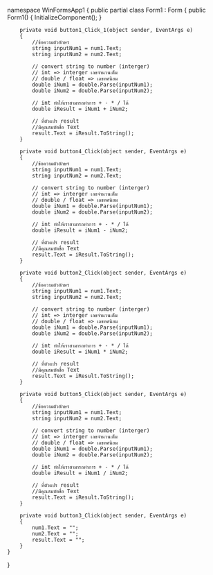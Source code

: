 ﻿namespace WinFormsApp1
{
    public partial class Form1 : Form
    {
        public Form1()
        {
            InitializeComponent();
        }

        private void button1_Click_1(object sender, EventArgs e)
        {
            //ข้อความตัวอักษร
            string inputNum1 = num1.Text;
            string inputNum2 = num2.Text;

            // convert string to number (interger)
            // int => interger เลขจำนวนเต็ม
            // double / float => เลขทศนิยม
            double iNum1 = double.Parse(inputNum1);
            double iNum2 = double.Parse(inputNum2);

            // int ทำให้เราสามารถทำการ + - * / ได้
            double iResult = iNum1 + iNum2;

            // ที่ตัวแปร result
            //มีคุณสมบัตชื่อ Text
            result.Text = iResult.ToString();
        }

        private void button4_Click(object sender, EventArgs e)
        {
            //ข้อความตัวอักษร
            string inputNum1 = num1.Text;
            string inputNum2 = num2.Text;

            // convert string to number (interger)
            // int => interger เลขจำนวนเต็ม
            // double / float => เลขทศนิยม
            double iNum1 = double.Parse(inputNum1);
            double iNum2 = double.Parse(inputNum2);

            // int ทำให้เราสามารถทำการ + - * / ได้
            double iResult = iNum1 - iNum2;

            // ที่ตัวแปร result
            //มีคุณสมบัตชื่อ Text
            result.Text = iResult.ToString();
        }

        private void button2_Click(object sender, EventArgs e)
        {
            //ข้อความตัวอักษร
            string inputNum1 = num1.Text;
            string inputNum2 = num2.Text;

            // convert string to number (interger)
            // int => interger เลขจำนวนเต็ม
            // double / float => เลขทศนิยม
            double iNum1 = double.Parse(inputNum1);
            double iNum2 = double.Parse(inputNum2);

            // int ทำให้เราสามารถทำการ + - * / ได้
            double iResult = iNum1 * iNum2;

            // ที่ตัวแปร result
            //มีคุณสมบัตชื่อ Text
            result.Text = iResult.ToString();
        }

        private void button5_Click(object sender, EventArgs e)
        {
            //ข้อความตัวอักษร
            string inputNum1 = num1.Text;
            string inputNum2 = num2.Text;

            // convert string to number (interger)
            // int => interger เลขจำนวนเต็ม
            // double / float => เลขทศนิยม
            double iNum1 = double.Parse(inputNum1);
            double iNum2 = double.Parse(inputNum2);

            // int ทำให้เราสามารถทำการ + - * / ได้
            double iResult = iNum1 / iNum2;

            // ที่ตัวแปร result
            //มีคุณสมบัตชื่อ Text
            result.Text = iResult.ToString();
        }

        private void button3_Click(object sender, EventArgs e)
        {
            num1.Text = "";
            num2.Text = "";
            result.Text = "";
        }
    }
}
